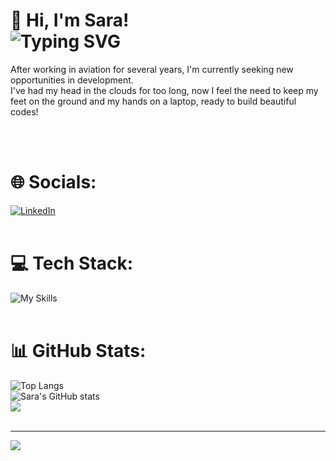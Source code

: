 # 👋 Hi, I'm Sara!</br> ![Typing SVG](https://readme-typing-svg.demolab.com/?lines=FULL-STACK+DEVELOPER)
 After working in aviation for several years, I'm currently seeking new opportunities in development.</br>
I've had my head in the clouds for too long, now I feel the need to keep my feet on the ground and my hands on a laptop, ready to build beautiful codes!

</br></br>








# 🌐 Socials:
[![LinkedIn](https://img.shields.io/badge/LinkedIn-%230077B5.svg?logo=linkedin&logoColor=white)](https://linkedin.com/in/saraporricino) 
</br></br>
# 💻 Tech Stack:
![My Skills](https://skillicons.dev/icons?i=js,html,css,angular,react,bootstrap,sass,java,idea,postgres)</br></br>
# 📊 GitHub Stats:
![Top Langs](https://github-readme-stats.vercel.app/api/top-langs/?username=saraporri&theme=neon&layout=compact) </br>
![Sara's GitHub stats](https://github-readme-stats.vercel.app/api?username=saraporri&theme=neon&hide=prs,issues)</br>
![](https://github-readme-streak-stats.herokuapp.com/?user=saraporri&theme=neon&hide_border=false)</br></br>


---
![](https://visitcount.itsvg.in/api?id=saraporri&icon=2&color=11)

<!-- Proudly created with GPRM ( https://gprm.itsvg.in ) -->


